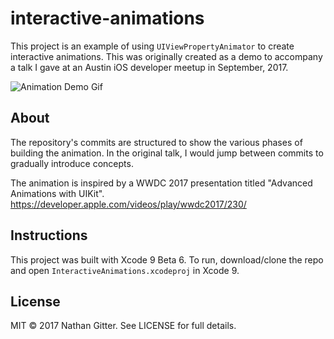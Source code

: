 # interactive-animations

This project is an example of using `UIViewPropertyAnimator` to create interactive animations.
This was originally created as a demo to accompany a talk I gave at an Austin iOS developer meetup in September, 2017.

![Animation Demo Gif](demo.gif)

## About

The repository's commits are structured to show the various phases of building the animation.
In the original talk, I would jump between commits to gradually introduce concepts.

The animation is inspired by a WWDC 2017 presentation titled "Advanced Animations with UIKit".
https://developer.apple.com/videos/play/wwdc2017/230/

## Instructions

This project was built with Xcode 9 Beta 6. To run, download/clone the repo and open `InteractiveAnimations.xcodeproj` in Xcode 9.

## License

MIT © 2017 Nathan Gitter. See LICENSE for full details.
